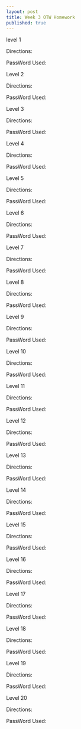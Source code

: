 ```yaml
---
layout: post
title: Week 3 OTW Homework
published: true
---
```




level 1

Directions:

PassWord Used: 

Level 2

Directions:

PassWord Used: 

Level 3

Directions:

PassWord Used: 

Level 4

Directions:

PassWord Used: 

Level 5

Directions:

PassWord Used: 

Level 6

Directions:

PassWord Used: 

Level 7

Directions:

PassWord Used: 

Level 8

Directions:

PassWord Used: 

Level 9

Directions:

PassWord Used: 

Level 10

Directions:

PassWord Used: 

Level 11

Directions:

PassWord Used: 

Level 12

Directions:

PassWord Used: 

Level 13

Directions:

PassWord Used: 

Level 14

Directions:

PassWord Used: 

Level 15

Directions:

PassWord Used: 

Level 16

Directions:

PassWord Used: 

Level 17

Directions:

PassWord Used: 

Level 18

Directions:

PassWord Used: 

Level 19

Directions:

PassWord Used: 

Level 20 

Directions:

PassWord Used: 
